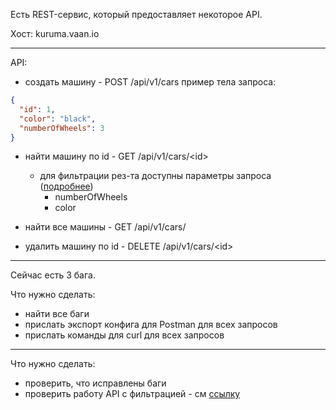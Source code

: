 Есть REST-сервис, который предоставляет некоторое API.

Хост: kuruma.vaan.io

---
API:
* создать машину - POST /api/v1/cars
пример тела запроса:

```json
{
  "id": 1,
  "color": "black",
  "numberOfWheels": 3
}
```


* найти машину по id - GET /api/v1/cars/\<id>
    * для фильтрации рез-та доступны параметры запроса ([подробнее](https://stackoverflow.com/a/39294675/6040185)) 
        * numberOfWheels 
        * color

* найти все машины - GET /api/v1/cars/
* удалить машину по id - DELETE /api/v1/cars/\<id>

---
Сейчас есть 3 бага.

Что нужно сделать:
* найти все баги
* прислать экспорт конфига для Postman для всех запросов
* прислать команды для curl для всех запросов

---
Что нужно сделать:
* проверить, что исправлены баги
* проверить работу API с фильтрацией - см [ссылку](https://www.vinaysahni.com/best-practices-for-a-pragmatic-restful-api#advanced-queries)
